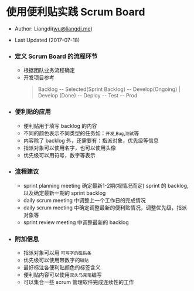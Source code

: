 # 使用便利贴实践 Scrum Board
* Author: Liangdi(wu@liangdi.me)
* Last Updated (2017-07-18)

* ### 定义 Scrum Board 的流程环节
  * 根据团队业务流程确定
  * 开发项目参考
    > Backlog -- Selected(Sprint Backlog) -- Develop(Ongoing) | Develop (Done) -- Deploy -- Test -- Prod

* ### 便利贴的应用
  * 便利贴用于填写 backlog 的内容
  * 不同的颜色表示不同类型的任务如：`开发`,`Bug`,`测试`等
  * 内容除了 backlog 外，还需要有：指派对象，优先级等信息
  * 指派对象可以使用名字，也可以使用头像
  * 优先级可以用符号，数字等表示

* ### 流程建议
  * sprint planning meeting 确定最新1-2期(视情况而定) sprint 的 backlog, 以及确定最新一期的 sprint backlog
  * daily scrum meeting 中调整上一个工作日的完成情况
  * daily scrum meeting 中确定调整最新的便利贴情况，调整优先级，指派对象等
  * sprint review meeting 中调整最新的 backlog

* ### 附加信息
  * 指派对象可以用 `可写字的磁贴条`
  * 优先级可以使用带数字的`磁贴`
  * 最好标注各便利贴颜色的标签含义
  * 便利贴内容可以使用`双头马克笔`编写
  * 可以集合一些 scrum 管理软件完成连续性的工作
